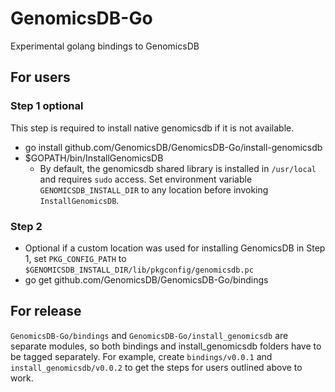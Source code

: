 # GenomicsDB-Go
Experimental golang bindings to GenomicsDB

## For users
### Step 1 optional
This step is required to install native genomicsdb if it is not available. 
- go install github.com/GenomicsDB/GenomicsDB-Go/install-genomicsdb
- $GOPATH/bin/InstallGenomicsDB
  - By default, the genomicsdb shared library is installed in `/usr/local` and requires `sudo` access. Set environment variable `GENOMICSDB_INSTALL_DIR` to any  location before invoking `InstallGenomicsDB`.
### Step 2
- Optional if a custom location was used for installing GenomicsDB in Step 1, set `PKG_CONFIG_PATH` to `$GENOMICSDB_INSTALL_DIR/lib/pkgconfig/genomicsdb.pc`
- go get github.com/GenomicsDB/GenomicsDB-Go/bindings

## For release
`GenomicsDB-Go/bindings` and `GenomicsDB-Go/install_genomicsdb` are separate modules, so both bindings and install_genomicsdb folders have to be tagged separately. For example, create `bindings/v0.0.1` and `install_genomicsdb/v0.0.2` to get the steps for users outlined above to work.

